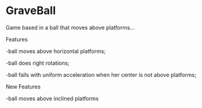 GraveBall
=========

Game based in a ball that moves above platforms...

Features

-ball moves above horizontal platforms;

-ball does right rotations;

-ball falls with uniform acceleration when her center is not above platforms;

New Features

-ball moves above inclined platforms
